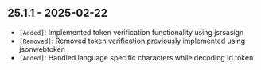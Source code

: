 ## 25.1.1 - 2025-02-22 ##

- `[Added]`: Implemented token verification functionality using jsrsasign
- `[Removed]`: Removed token verification previously implemented using jsonwebtoken
- `[Added]`: Handled language specific characters while decoding Id token